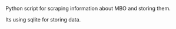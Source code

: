 Python script for scraping information about MBO and storing them.

Its using sqlite for storing data.